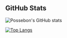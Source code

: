 ## GitHub Stats

![Possebon's GitHub stats](https://github-readme-stats.vercel.app/api?username=possebon&show_icons=true&theme=radical)

[![Top Langs](https://github-readme-stats.vercel.app/api/top-langs/?username=possebon&layout=compact)](https://github.com/possebon/github-readme-stats)
